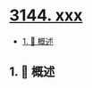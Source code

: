 # [3144. xxx](https://github.com/Tdahuyou/TNotes.leetcode/tree/main/notes/3144.%20xxx)

<!-- region:toc -->

- [1. 📝 概述](#1--概述)

<!-- endregion:toc -->

## 1. 📝 概述
